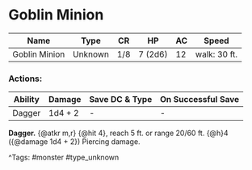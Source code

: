# Goblin Minion

| Name | Type | CR | HP | AC | Speed |
|------|------|----|----|----|-------|
| Goblin Minion | Unknown | 1/8 | 7 (2d6) | 12 | walk: 30 ft. |

### Actions:

| Ability | Damage | Save DC & Type | On Successful Save |
|---------|--------|----------------|--------------------|
| Dagger | 1d4 + 2 | - | - |


**Dagger.** {@atkr m,r} {@hit 4}, reach 5 ft. or range 20/60 ft. {@h}4 ({@damage 1d4 + 2}) Piercing damage.

^Tags: #monster #type_unknown